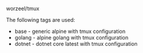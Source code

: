 worzeel/tmux

The following tags are used:
* base - generic alpine with tmux configuration
* golang - alpine golang with tmux configuration
* dotnet - dotnet core latest with tmux configuration
